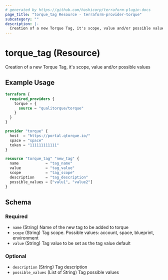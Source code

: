 ```yaml
---
# generated by https://github.com/hashicorp/terraform-plugin-docs
page_title: "torque_tag Resource - terraform-provider-torque"
subcategory: ""
description: |-
  Creation of a new Torque Tag, it's scope, value and/or possible values
---
```


# torque_tag (Resource)

Creation of a new Torque Tag, it's scope, value and/or possible values

## Example Usage

```terraform
terraform {
  required_providers {
    torque = {
      source = "qualitorque/torque"
    }
  }
}

provider "torque" {
  host  = "https://portal.qtorque.io/"
  space = "space"
  token = "111111111111"
}

resource "torque_tag" "new_tag" {
  name            = "tag_name"
  value           = "tag_value"
  scope           = "tag_scope"
  description     = "tag_description"
  possible_values = ["valu1", "value2"]
}
```

<!-- schema generated by tfplugindocs -->
## Schema

### Required

- `name` (String) Name of the new tag to be added to torque
- `scope` (String) Tag scope. Possible values: account, space, blueprint, environment
- `value` (String) Tag value to be set as the tag value default

### Optional

- `description` (String) Tag description
- `possible_values` (List of String) Tag possible values
